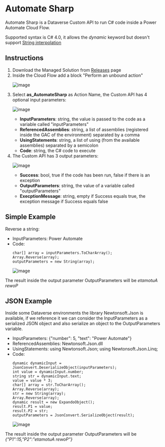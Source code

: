 # Automate Sharp
Automate Sharp is a Dataverse Custom API to run C# code inside a Power Automate Cloud Flow.

Supported syntax is C# 4.0, it allows the <i>dynamic</i> keyword but doesn't support <a target="_blank" href="https://learn.microsoft.com/en-us/dotnet/csharp/language-reference/tokens/interpolated">String interpolation</a>
<h2>Instructions</h2>
<ol>
  <li>Download the Managed Solution from <a target="_blank" href="https://github.com/GuidoPreite/AutomateSharp/releases/">Releases</a> page</li>
  <li>Inside the Cloud Flow add a block "Perform an unbound action"

![image](https://github.com/user-attachments/assets/6fe86b68-19a0-4e30-8691-7b16d4dddc3f)
</li>
<li>Select <b>as_AutomateSharp</b> as Action Name, the Custom API has 4 optional input parameters:

  ![image](https://github.com/user-attachments/assets/d00f8045-2aa2-4516-9c23-62a52dcc38e8)
<ul>
  <li><b>InputParameters</b>: string, the value is passed to the code as a variable called "inputParameters"</li>
  <li><b>ReferencedAssemblies</b>: string, a list of assemblies (registered inside the GAC of the environment) separated by a comma</li>
  <li><b>UsingStatements</b>: string, a list of using (from the available assemblies) separated by a semicolon</li>
  <li><b>Code</b>: string, the C# code to execute</li>
</ul>
</li>
<li>The Custom API has 3 output parameters:

![image](https://github.com/user-attachments/assets/5b094272-7e06-4d93-9b65-abf94837e1c2)
<ul>
  <li><b>Success</b>: bool, true if the code has been run, false if there is an exception</li>
  <li><b>OutputParameters</b>: string, the value of a variable called "outputParameters"</li>
  <li><b>ExecptionMessage</b>: string, empty if Success equals true, the exception message if Success equals false</li>
</ul>
</li>
</ol>
<h2>Simple Example</h2>
Reverse a string:
<ul>
  <li>InputParameters: Power Automate</li>
  <li>Code:
    
    char[] array = inputParameters.ToCharArray();
    Array.Reverse(array);
    outputParameters = new String(array);
  </li>
  
  ![image](https://github.com/user-attachments/assets/a869baf5-0573-4a6f-93a7-5a9cffb4f8b4)
</ul>
The result inside the output parameter OutputParameters will be <i>etamotuA rewoP</i>

<h2>JSON Example</h2>
Inside some Dataverse environments the library Newtonsoft.Json is available, if we reference it we can consider the InputParameters as a serialized JSON object and also serialize an object to the OutputParameters variable.

<ul>
  <li>InputParameters: {"number": 5, "text": "Power Automate"}</li>
  <li>ReferencedAssemblies: Newtonsoft.Json.dll</li>
  <li>UsingStatements: using Newtonsoft.Json; using Newtonsoft.Json.Linq;</li>    
  <li>Code:
    
    dynamic dynamicInput = JsonConvert.DeserializeObject(inputParameters);
    int value = dynamicInput.number;
    string str = dynamicInput.text;
    value = value * 3;
    char[] array = str.ToCharArray();
    Array.Reverse(array);
    str = new String(array);
    Array.Reverse(array);
    dynamic result = new ExpandoObject();
    result.P1 = value;
    result.P2 = str;
    outputParameters = JsonConvert.SerializeObject(result);
  </li>
  
  ![image](https://github.com/user-attachments/assets/6340fd04-c0d3-4cf4-84ce-e3a596668a66)
</ul>  
The result inside the output parameter OutputParameters will be <i>{"P1":15,"P2":"etamotuA rewoP"}</i>
